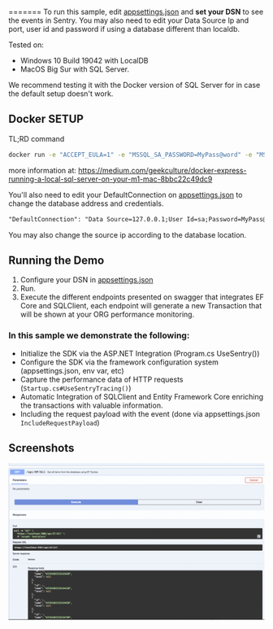 =======
To run this sample, edit [appsettings.json](appsettings.json) and **set your DSN** to see the events in Sentry.
You may also need to edit your Data Source Ip and port, user id and password if using a database different than localdb.

Tested on:
* Windows 10 Build 19042 with LocalDB
* MacOS Big Sur with SQL Server.

We recommend testing it with the Docker version of SQL Server for in case the default setup doesn't work.

## Docker SETUP

TL;RD command
```Bash
docker run -e "ACCEPT_EULA=1" -e "MSSQL_SA_PASSWORD=MyPass@word" -e "MSSQL_PID=Developer" -e "MSSQL_USER=SA" -p 1433:1433 -d --name=sql mcr.microsoft.com/azure-sql-edge
```
more information at: https://medium.com/geekculture/docker-express-running-a-local-sql-server-on-your-m1-mac-8bbc22c49dc9


You'll also need to edit your DefaultConnection on [appsettings.json](appsettings.json) to change the database address and credentials.

```xml
"DefaultConnection": "Data Source=127.0.0.1;User Id=sa;Password=MyPass@word;Database=SampleAspNetWithEfCore;Trusted_Connection=False;ConnectRetryCount=0;MultipleActiveResultSets=True"
```
You may also change the source ip according to the database location.

## Running the Demo
1. Configure your DSN in [appsettings.json](appsettings.json)
3. Run.
4. Execute the different endpoints presented on swagger that integrates EF Core and SQLClient, each endpoint will generate a new Transaction that will be shown at your ORG performance monitoring.


### In this sample we demonstrate the following:

* Initialize the SDK via the ASP.NET Integration (Program.cs UseSentry())
* Configure the SDK via the framework configuration system (appsettings.json, env var, etc)
* Capture the performance data of HTTP requests (`Startup.cs#UseSentryTracing()`)
* Automatic Integration of SQLClient and Entity Framework Core enriching the transactions with valuable information.
* Including the request payload with the event (done via appsettings.json `IncludeRequestPayload`)

## Screenshots 
![Browser Screen](running.png)